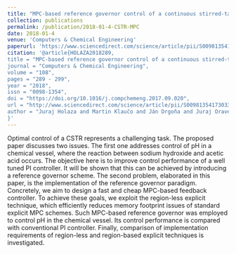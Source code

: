 ```yaml
---
title: "MPC-based reference governor control of a continuous stirred-tank reactor"
collection: publications
permalink: /publication/2018-01-4-CSTR-MPC
date: 2018-01-4
venue: 'Computers & Chemical Engineering'
paperurl: 'https://www.sciencedirect.com/science/article/pii/S0098135417303393#fig0015'
citation: '@article{HOLAZA2018289,
title = "MPC-based reference governor control of a continuous stirred-tank reactor",
journal = "Computers & Chemical Engineering",
volume = "108",
pages = "289 - 299",
year = "2018",
issn = "0098-1354",
doi = "https://doi.org/10.1016/j.compchemeng.2017.09.020",
url = "http://www.sciencedirect.com/science/article/pii/S0098135417303393",
author = "Juraj Holaza and Martin Klaučo and Ján Drgoňa and Juraj Oravec and Michal Kvasnica and Miroslav Fikar",
}'
---
```

Optimal control of a CSTR represents a challenging task. The proposed paper discusses two issues. The first one addresses control of pH in a chemical vessel, where the reaction between sodium hydroxide and acetic acid occurs. The objective here is to improve control performance of a well tuned PI controller. It will be shown that this can be achieved by introducing a reference governor scheme. The second problem, elaborated in this paper, is the implementation of the reference governor paradigm. Concretely, we aim to design a fast and cheap MPC-based feedback controller. To achieve these goals, we exploit the region-less explicit technique, which efficiently reduces memory footprint issues of standard explicit MPC schemes. Such MPC-based reference governor was employed to control pH in the chemical vessel. Its control performance is compared with conventional PI controller. Finally, comparison of implementation requirements of region-less and region-based explicit techniques is investigated.
